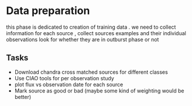 # Data preparation

this phase is dedicated to creation of training data .
we need to collect information for each source ,
collect sources examples and their individual observations 
look for whether they are in outburst phase or not 

## Tasks
* Download chandra cross matched sources for different classes
* Use CIAO tools for per observation study 
* plot flux vs observation date for each source
* Mark source as good or bad (maybe some kind of weighting would be better)
